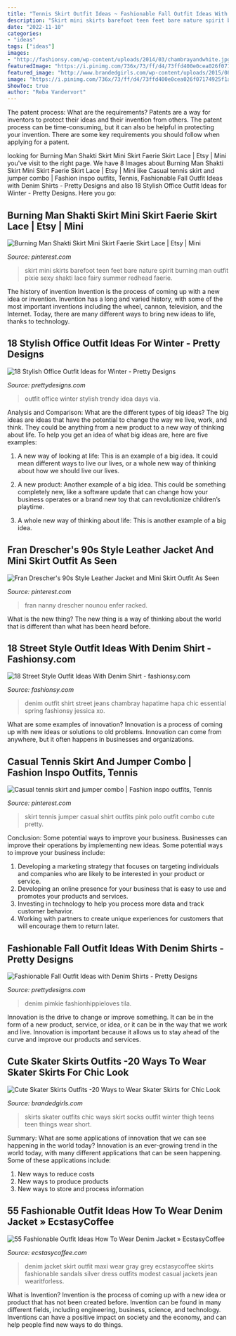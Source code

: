 ```yaml
---
title: "Tennis Skirt Outfit Ideas ~ Fashionable Fall Outfit Ideas With Denim Shirts"
description: "Skirt mini skirts barefoot teen feet bare nature spirit burning man outfit pixie sexy shakti lace fairy summer redhead faerie"
date: "2022-11-10"
categories:
- "ideas"
tags: ["ideas"]
images:
- "http://fashionsy.com/wp-content/uploads/2014/03/chambrayandwhite.jpg"
featuredImage: "https://i.pinimg.com/736x/73/ff/d4/73ffd400e0cea026f07174925f1a4be7.jpg"
featured_image: "http://www.brandedgirls.com/wp-content/uploads/2015/08/9044c6530fbe9a2928f085d16cea02fa.jpg"
image: "https://i.pinimg.com/736x/73/ff/d4/73ffd400e0cea026f07174925f1a4be7.jpg"
ShowToc: true
author: "Reba Vandervort"
---
```



The patent process: What are the requirements?
Patents are a way for inventors to protect their ideas and their invention from others. The patent process can be time-consuming, but it can also be helpful in protecting your invention. There are some key requirements you should follow when applying for a patent.

	

		
looking for Burning Man Shakti Skirt Mini Skirt Faerie Skirt Lace | Etsy | Mini you've visit to the right page. We have 8 Images about Burning Man Shakti Skirt Mini Skirt Faerie Skirt Lace | Etsy | Mini like Casual tennis skirt and jumper combo | Fashion inspo outfits, Tennis, Fashionable Fall Outfit Ideas with Denim Shirts - Pretty Designs and also 18 Stylish Office Outfit Ideas for Winter - Pretty Designs. Here you go:
		
    
## Burning Man Shakti Skirt Mini Skirt Faerie Skirt Lace | Etsy | Mini

<img loading=lazy src="https://i.pinimg.com/736x/52/37/cb/5237cbe1bc0c5fd69e0e6c8116e7da3d--lace-skirt-handmade-products.jpg" onerror="this.onerror=null;this.src='https://tse3.mm.bing.net/th?id=OIP.rDC9XsLDBau6kEbU0TRWGwHaL3&amp;pid=15.1';" alt="Burning Man Shakti Skirt Mini Skirt Faerie Skirt Lace | Etsy | Mini">

_Source: pinterest.com_

>skirt mini skirts barefoot teen feet bare nature spirit burning man outfit pixie sexy shakti lace fairy summer redhead faerie. 

	

The history of invention
Invention is the process of coming up with a new idea or invention. Invention has a long and varied history, with some of the most important inventions including the wheel, cannon, television, and the Internet. Today, there are many different ways to bring new ideas to life, thanks to technology.

    
## 18 Stylish Office Outfit Ideas For Winter - Pretty Designs

<img loading=lazy src="http://www.prettydesigns.com/wp-content/uploads/2014/11/Trendy-Outfit-Idea-for-Work-Days.jpg" onerror="this.onerror=null;this.src='https://tse4.mm.bing.net/th?id=OIP.K2A-xKwmHi1_Ceu_ZgEBWAHaLT&amp;pid=15.1';" alt="18 Stylish Office Outfit Ideas for Winter - Pretty Designs">

_Source: prettydesigns.com_

>outfit office winter stylish trendy idea days via. 

	

Analysis and Comparison: What are the different types of big ideas?
The big ideas are ideas that have the potential to change the way we live, work, and think. They could be anything from a new product to a new way of thinking about life. To help you get an idea of what big ideas are, here are five examples:
1. A new way of looking at life: This is an example of a big idea. It could mean different ways to live our lives, or a whole new way of thinking about how we should live our lives.

2. A new product: Another example of a big idea. This could be something completely new, like a software update that can change how your business operates or a brand new toy that can revolutionize children’s playtime.

3. A whole new way of thinking about life: This is another example of a big idea.

    
## Fran Drescher&#039;s 90s Style Leather Jacket And Mini Skirt Outfit As Seen

<img loading=lazy src="https://i.pinimg.com/736x/f5/c4/26/f5c4264a40c52ca7fa4dbe4812550578.jpg" onerror="this.onerror=null;this.src='https://tse1.mm.bing.net/th?id=OIP.dP3KdrCQ_y6JWY3BaLgFJAAAAA&amp;pid=15.1';" alt="Fran Drescher&#039;s 90s Style Leather Jacket and Mini Skirt Outfit As Seen">

_Source: pinterest.com_

>fran nanny drescher nounou enfer racked. 

	

What is the new thing?
The new thing is a way of thinking about the world that is different than what has been heard before.

    
## 18 Street Style Outfit Ideas With Denim Shirt - Fashionsy.com

<img loading=lazy src="http://fashionsy.com/wp-content/uploads/2014/03/chambrayandwhite.jpg" onerror="this.onerror=null;this.src='https://tse1.mm.bing.net/th?id=OIP.Kjs65FZ1bmfb20iWlHA1FgHaLE&amp;pid=15.1';" alt="18 Street Style Outfit Ideas With Denim Shirt - fashionsy.com">

_Source: fashionsy.com_

>denim outfit shirt street jeans chambray hapatime hapa chic essential spring fashionsy jessica xo. 

	

What are some examples of innovation?
Innovation is a process of coming up with new ideas or solutions to old problems. Innovation can come from anywhere, but it often happens in businesses and organizations.

    
## Casual Tennis Skirt And Jumper Combo | Fashion Inspo Outfits, Tennis

<img loading=lazy src="https://i.pinimg.com/736x/73/ff/d4/73ffd400e0cea026f07174925f1a4be7.jpg" onerror="this.onerror=null;this.src='https://tse2.mm.bing.net/th?id=OIP.0UxVSKBgHzeXPM8r_2YIRAHaOG&amp;pid=15.1';" alt="Casual tennis skirt and jumper combo | Fashion inspo outfits, Tennis">

_Source: pinterest.com_

>skirt tennis jumper casual shirt outfits pink polo outfit combo cute pretty. 

	

Conclusion: Some potential ways to improve your business.
Businesses can improve their operations by implementing new ideas. Some potential ways to improve your business include:
1. Developing a marketing strategy that focuses on targeting individuals and companies who are likely to be interested in your product or service.
2. Developing an online presence for your business that is easy to use and promotes your products and services.
3. Investing in technology to help you process more data and track customer behavior.
4. Working with partners to create unique experiences for customers that will encourage them to return later.

    
## Fashionable Fall Outfit Ideas With Denim Shirts - Pretty Designs

<img loading=lazy src="https://www.prettydesigns.com/wp-content/uploads/2014/09/Trendy-Outfit-with-Denim-Shirt-for-Work.jpg" onerror="this.onerror=null;this.src='https://tse2.mm.bing.net/th?id=OIP.d0zB9pASOIIWkDmp9FJu7AHaK3&amp;pid=15.1';" alt="Fashionable Fall Outfit Ideas with Denim Shirts - Pretty Designs">

_Source: prettydesigns.com_

>denim pimkie fashionhippieloves tila. 

	

Innovation is the drive to change or improve something. It can be in the form of a new product, service, or idea, or it can be in the way that we work and live. Innovation is important because it allows us to stay ahead of the curve and improve our products and services.

    
## Cute Skater Skirts Outfits -20 Ways To Wear Skater Skirts For Chic Look

<img loading=lazy src="http://www.brandedgirls.com/wp-content/uploads/2015/08/9044c6530fbe9a2928f085d16cea02fa.jpg" onerror="this.onerror=null;this.src='https://tse4.mm.bing.net/th?id=OIP.Fh2dMiNDgpfPLIab_nXeTQAAAA&amp;pid=15.1';" alt="Cute Skater Skirts Outfits -20 Ways to Wear Skater Skirts for Chic Look">

_Source: brandedgirls.com_

>skirts skater outfits chic ways skirt socks outfit winter thigh teens teen things wear short. 

	

Summary: What are some applications of innovation that we can see happening in the world today?
Innovation is an ever-growing trend in the world today, with many different applications that can be seen happening. Some of these applications include: 
1. New ways to reduce costs 
2. New ways to produce products 
3. New ways to store and process information 

    
## 55 Fashionable Outfit Ideas How To Wear Denim Jacket » EcstasyCoffee

<img loading=lazy src="https://i1.wp.com/www.ecstasycoffee.com/wp-content/uploads/2016/10/Gray-maxi-skirt-denim-jacket.jpg?resize=280%2C589" onerror="this.onerror=null;this.src='https://tse2.mm.bing.net/th?id=OIP.MpK4cOJWDBgMYEeV-ZzxvwHaPl&amp;pid=15.1';" alt="55 Fashionable Outfit Ideas How To Wear Denim Jacket » EcstasyCoffee">

_Source: ecstasycoffee.com_

>denim jacket skirt outfit maxi wear gray grey ecstasycoffee skirts fashionable sandals silver dress outfits modest casual jackets jean wearitforless. 

	

What is Invention?
Invention is the process of coming up with a new idea or product that has not been created before. Invention can be found in many different fields, including engineering, business, science, and technology. Inventions can have a positive impact on society and the economy, and can help people find new ways to do things.

